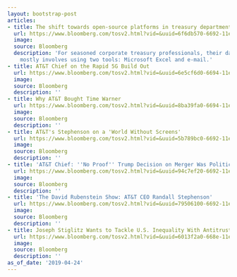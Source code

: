 ```yaml
---
layout: bootstrap-post
articles:
- title: The shift towards open-source platforms in treasury departments
  url: https://www.bloomberg.com/tosv2.html?vid=&uuid=6f6db570-6692-11e9-9090-9d19ce738128&url=L3Byb2Zlc3Npb25hbC9ibG9nL3NoaWZ0LXRvd2FyZHMtb3Blbi1zb3VyY2UtcGxhdGZvcm1zLXRyZWFzdXJ5LWRlcGFydG1lbnRzLw==
  image: 
  source: Bloomberg
  description: 'For seasoned corporate treasury professionals, their day-to-day workflow
    mostly involves using two tools: Microsoft Excel and e-mail.'
- title: AT&T Chief on the Rapid 5G Build Out
  url: https://www.bloomberg.com/tosv2.html?vid=&uuid=6e5cf6d0-6694-11e9-bb5a-7d3753781548&url=L25ld3MvdmlkZW9zLzIwMTktMDQtMjQvYXQtdC1jZW8tc3RlcGhlbnNvbi1vbi10aGUtcmFwaWQtNWctYnVpbGQtb3V0LXZpZGVv
  image: 
  source: Bloomberg
  description: ''
- title: Why AT&T Bought Time Warner
  url: https://www.bloomberg.com/tosv2.html?vid=&uuid=8ba39fa0-6694-11e9-9f48-078d522dfde9&url=L25ld3MvdmlkZW9zLzIwMTktMDQtMjQvd2h5LWF0LXQtYm91Z2h0LXRpbWUtd2FybmVyLXZpZGVv
  image: 
  source: Bloomberg
  description: ''
- title: AT&T's Stephenson on a 'World Without Screens'
  url: https://www.bloomberg.com/tosv2.html?vid=&uuid=5b789bc0-6692-11e9-a0ab-7737e8fd2321&url=L25ld3MvdmlkZW9zLzIwMTktMDQtMjQvYXQtdC1jZW8tc3RlcGhlbnNvbi1vbi1hLXdvcmxkLXdpdGhvdXQtc2NyZWVucy12aWRlbw==
  image: 
  source: Bloomberg
  description: ''
- title: 'AT&T Chief: ''No Proof'' Trump Decision on Merger Was Politically Motivated'
  url: https://www.bloomberg.com/tosv2.html?vid=&uuid=94c7ef20-6692-11e9-b868-630e61b6b2a5&url=L25ld3MvdmlkZW9zLzIwMTktMDQtMjQvYXQtdC1jZW8tc2F5cy1uby1wcm9vZi10cnVtcC1kZWNpc2lvbi1vbi1tZXJnZXItd2FzLXBvbGl0aWNhbGx5LW1vdGl2YXRlZC12aWRlbw==
  image: 
  source: Bloomberg
  description: ''
- title: 'The David Rubenstein Show: AT&T CEO Randall Stephenson'
  url: https://www.bloomberg.com/tosv2.html?vid=&uuid=79506100-6692-11e9-b2db-09016b8f48a9&url=L25ld3MvdmlkZW9zLzIwMTktMDQtMjQvdGhlLWRhdmlkLXJ1YmVuc3RlaW4tc2hvdy1hdC10LWNlby1yYW5kYWxsLXN0ZXBoZW5zb24tdmlkZW8=
  image: 
  source: Bloomberg
  description: ''
- title: Joseph Stiglitz Wants to Tackle U.S. Inequality With Antitrust Rules
  url: https://www.bloomberg.com/tosv2.html?vid=&uuid=6013f2a0-668e-11e9-95a6-95783c3ca79d&url=L25ld3MvYXJ0aWNsZXMvMjAxOS0wNC0yNC9zdGlnbGl0ei13YW50cy10by10YWNrbGUtdS1zLWluZXF1YWxpdHktd2l0aC1hbnRpdHJ1c3QtcnVsZXM=
  image: 
  source: Bloomberg
  description: ''
as_of_date: '2019-04-24'
---
```


